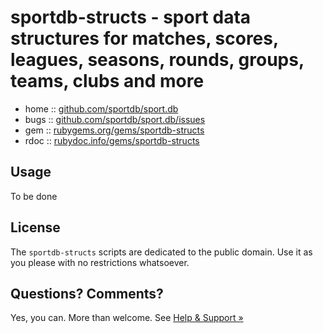 # sportdb-structs - sport data structures for matches, scores, leagues, seasons, rounds, groups, teams, clubs and more


* home  :: [github.com/sportdb/sport.db](https://github.com/sportdb/sport.db)
* bugs  :: [github.com/sportdb/sport.db/issues](https://github.com/sportdb/sport.db/issues)
* gem   :: [rubygems.org/gems/sportdb-structs](https://rubygems.org/gems/sportdb-structs)
* rdoc  :: [rubydoc.info/gems/sportdb-structs](http://rubydoc.info/gems/sportdb-structs)



## Usage

To be done




## License

The `sportdb-structs` scripts are dedicated to the public domain.
Use it as you please with no restrictions whatsoever.



## Questions? Comments?

Yes, you can. More than welcome.
See [Help & Support »](https://github.com/openfootball/help)
